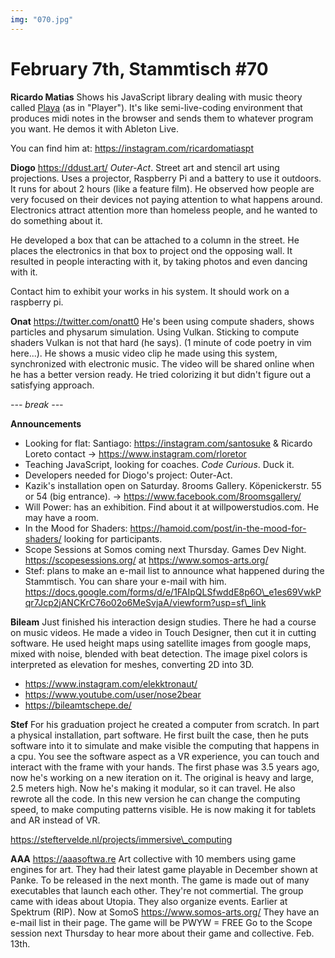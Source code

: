 ```yaml
---
img: "070.jpg"
---
```


# **February 7th, Stammtisch #70**

**Ricardo Matias**
Shows his JavaScript library dealing with music theory called [Playa](https://ricardomatias.net/playa/) (as in "Player"). It's like semi-live-coding environment that produces midi notes in the browser and sends them to whatever program you want. He demos it with Ableton Live.

You can find him at: https://instagram.com/ricardomatiaspt

**Diogo**
https://ddust.art/
*Outer-Act*. Street art and stencil art using projections. Uses a projector, Raspberry Pi and a battery to use it outdoors. It runs for about 2 hours (like a feature film). He observed how people are very focused on their devices not paying attention to what happens around. Electronics attract attention more than homeless people, and he wanted to do something about it.

He developed a box that can be attached to a column in the street. He places the electronics in that box to project ond the opposing wall. It resulted in people interacting with it, by taking photos and even dancing with it.

Contact him to exhibit your works in his system. It should work on a raspberry pi.

**Onat**
https://twitter.com/onatt0
He's been using compute shaders, shows particles and physarum simulation. Using Vulkan. Sticking to compute shaders Vulkan is not that hard (he says). (1 minute of code poetry in vim here...). 
He shows a music video clip he made using this system, synchronized with electronic music.
The video will be shared online when he has a better version ready.
He tried colorizing it but didn't figure out a satisfying approach.
    
*--- break ---*

**Announcements**

- Looking for flat: Santiago: https://instagram.com/santosuke \& Ricardo Loreto contact -> https://www.instagram.com/rloretor
- Teaching JavaScript, looking for coaches. *Code Curious*. Duck it.
- Developers needed for Diogo's project: Outer-Act.
- Kazik's installation open on Saturday. 8rooms Gallery. Köpenickerstr. 55 or 54 (big entrance). -> https://www.facebook.com/8roomsgallery/
- Will Power: has an exhibition. Find about it at willpowerstudios.com. He may have a room.
- In the Mood for Shaders:  https://hamoid.com/post/in-the-mood-for-shaders/ looking for participants.
- Scope Sessions at Somos coming next Thursday. Games Dev Night. https://scopesessions.org/ at https://www.somos-arts.org/
- Stef: plans to make an e-mail list to announce what happened during the Stammtisch. You can share your e-mail with him. https://docs.google.com/forms/d/e/1FAIpQLSfwddE8p6O\_e1es69VwkPqr7Jcp2jANCKrC76o02o6MeSvjaA/viewform?usp=sf\_link

**Bileam**
Just finished his interaction design studies. There he had a course on music videos. He made a video in Touch Designer, then cut it in cutting software. He used height maps using satellite images from google maps, mixed with noise, blended with beat detection. The image pixel colors is interpreted as elevation for meshes, converting 2D into 3D.

- https://www.instagram.com/elekktronaut/
- https://www.youtube.com/user/nose2bear
- https://bileamtschepe.de/

**Stef**
For his graduation project he created a computer from scratch. In part a physical installation, part software. He first built the case, then he puts software into it to simulate and make visible the computing that happens in a cpu. You see the software aspect as a VR experience, you can touch and interact with the frame with your hands. The first phase was 3.5 years ago, now he's working on a new iteration on it. The original is heavy and large, 2.5 meters high.
Now he's making it modular, so it can travel. He also rewrote all the code. In this new version he can change the computing speed, to make computing patterns visible. He is now making it for tablets and AR instead of VR.

https://steftervelde.nl/projects/immersive\_computing

**AAA**
https://aaasoftwa.re
Art collective with 10 members using game engines for art. They had their latest game playable in December shown at Panke. To be released in the next month. The game is made out of many executables that launch each other.
They're not commertial. The group came with ideas about Utopia.
They also organize events. Earlier at Spektrum (RIP). Now at SomoS https://www.somos-arts.org/
They have an e-mail list in their page.
The game will be PWYW = FREE
Go to the Scope session next Thursday to hear more about their game and collective. Feb. 13th.


